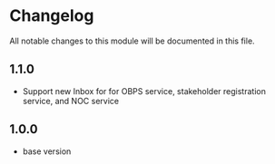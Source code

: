 
# Changelog
All notable changes to this module will be documented in this file.

## 1.1.0

- Support new Inbox for for OBPS service, stakeholder registration service, and NOC service

## 1.0.0

- base version